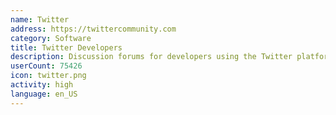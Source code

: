 ```yaml
---
name: Twitter
address: https://twittercommunity.com
category: Software
title: Twitter Developers
description: Discussion forums for developers using the Twitter platform and APIs
userCount: 75426
icon: twitter.png
activity: high
language: en_US
---
```

